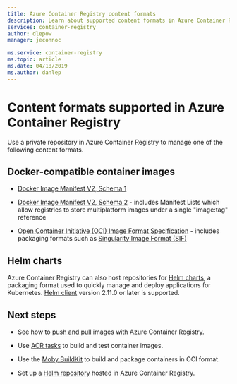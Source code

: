```yaml
---
title: Azure Container Registry content formats
description: Learn about supported content formats in Azure Container Registry.
services: container-registry
author: dlepow
manager: jeconnoc

ms.service: container-registry
ms.topic: article
ms.date: 04/18/2019
ms.author: danlep
---
```


# Content formats supported in Azure Container Registry

Use a private repository in Azure Container Registry to manage one of the following content formats. 

## Docker-compatible container images

* [Docker Image Manifest V2, Schema 1](https://docs.docker.com/registry/spec/manifest-v2-1/)

* [Docker Image Manifest V2, Schema 2](https://docs.docker.com/registry/spec/manifest-v2-2/) - includes Manifest Lists which allow registries to store multiplatform images under a single "image:tag" reference

* [Open Container Initiative (OCI) Image Format Specification](https://github.com/opencontainers/image-spec/blob/master/spec.md) - includes packaging formats such as [Singularity Image Format (SIF)](https://www.sylabs.io/2018/03/sif-containing-your-containers/)


## Helm charts

Azure Container Registry can also host repositories for [Helm charts](https://helm.sh/), a packaging format used to quickly manage and deploy applications for Kubernetes. [Helm client](https://docs.helm.sh/using_helm/#installing-helm) version 2.11.0 or later is supported.

## Next steps

* See how to [push and pull](container-registry-get-started-docker-cli.md) images with Azure Container Registry.

* Use [ACR tasks](container-registry-tasks-overview.md) to build and test container images. 

* Use the [Moby BuildKit](https://github.com/moby/buildkit) to build and package containers in OCI format.

* Set up a [Helm repository](container-registry-helm-repos.md) hosted in Azure Container Registry. 


